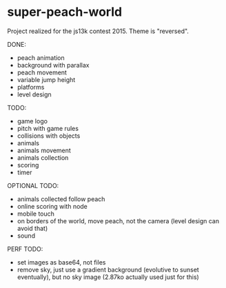 # super-peach-world

Project realized for the js13k contest 2015. Theme is "reversed".

DONE:
- peach animation
- background with parallax
- peach movement
- variable jump height
- platforms
- level design

TODO:
- game logo
- pitch with game rules
- collisions with objects
- animals
- animals movement
- animals collection
- scoring
- timer

OPTIONAL TODO:
- animals collected follow peach
- online scoring with node
- mobile touch
- on borders of the world, move peach, not the camera (level design can avoid that)
- sound

PERF TODO:
- set images as base64, not files
- remove sky, just use a gradient background (evolutive to sunset eventually), but no sky image (2.87ko actually used just for this)
